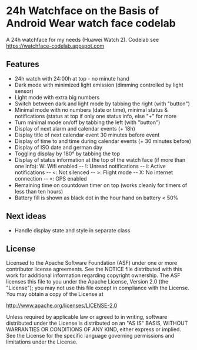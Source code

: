 24h Watchface on the Basis of Android Wear watch face codelab
=============================================================

A 24h watchface for my needs (Huawei Watch 2).  Codelab see https://watchface-codelab.appspot.com

Features
--------
   * 24h watch with 24:00h at top - no minute hand
   * Dark mode with minimized light emission (dimming controlled by light sensor)
   * Light mode with extra big numbers
   * Switch between dark and light mode by tabbing the right (with "button")
   * Minimal mode with no numbers (date or time), minimal status & notifications (status at top if
   only one status info, else "+" for more
   * Turn minimal mode on/off by tabbing the left (with "button")
   * Display of next alarm and calendar events (+ 18h)
   * Display title of next calendar event 30 minutes before event
   * Display of time to and time during calendar events (+ 30 minutes before)
   * Display of ISO date and german day
   * Toggling display by 180° by tabbing the top
   * Display of status information at the top of the watch face (if more than one info):  W: Wifi enabled
   -- !: Unread notifications -- i: Active notifications -- <: Not silenced -- >: Flight mode
   -- X: No internet connection -- ⌖: GPS enabled 
   * Remaining time on countdown timer on top (works cleanly for timers of less than ten hours)
   * Battery fill is shown as black dot in the hour hand on battery < 50% 
   
Next ideas
--------
   * Handle display state and style in separate class

License
-------

Licensed to the Apache Software Foundation (ASF) under one or more contributor
license agreements.  See the NOTICE file distributed with this work for
additional information regarding copyright ownership.  The ASF licenses this
file to you under the Apache License, Version 2.0 (the "License"); you may not
use this file except in compliance with the License.  You may obtain a copy of
the License at

http://www.apache.org/licenses/LICENSE-2.0

Unless required by applicable law or agreed to in writing, software
distributed under the License is distributed on an "AS IS" BASIS, WITHOUT
WARRANTIES OR CONDITIONS OF ANY KIND, either express or implied.  See the
License for the specific language governing permissions and limitations under
the License.
